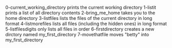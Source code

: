 0-current_working_directory prints the current working directory
1-listit prints a list of all directory contents
2-bring_me_home takes you to the home directory
3-listfiles lists the files of the current directory in long format
4-listmorefiles lists all files (including the hidden ones) in long format
5-listfilesdigits only lists all files in order
6-firstdirectory creates a new dirctory named my_first_directory
7-movethatfile moves "betty" into my_first_directory
